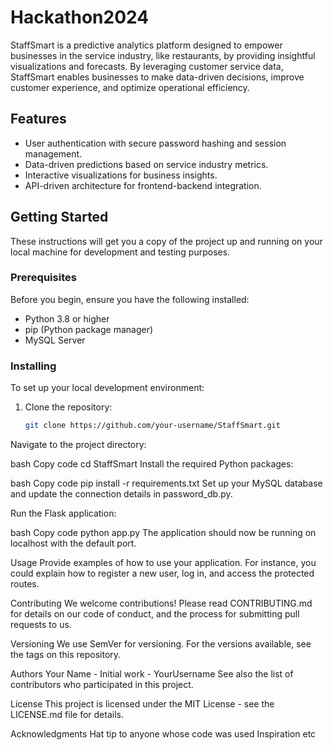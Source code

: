 # Hackathon2024


StaffSmart is a predictive analytics platform designed to empower businesses in the service industry, like restaurants, by providing insightful visualizations and forecasts. By leveraging customer service data, StaffSmart enables businesses to make data-driven decisions, improve customer experience, and optimize operational efficiency.

## Features

- User authentication with secure password hashing and session management.
- Data-driven predictions based on service industry metrics.
- Interactive visualizations for business insights.
- API-driven architecture for frontend-backend integration.

## Getting Started

These instructions will get you a copy of the project up and running on your local machine for development and testing purposes.

### Prerequisites

Before you begin, ensure you have the following installed:
- Python 3.8 or higher
- pip (Python package manager)
- MySQL Server

### Installing

To set up your local development environment:

1. Clone the repository:
   ```bash
   git clone https://github.com/your-username/StaffSmart.git
Navigate to the project directory:

bash
Copy code
cd StaffSmart
Install the required Python packages:

bash
Copy code
pip install -r requirements.txt
Set up your MySQL database and update the connection details in password_db.py.

Run the Flask application:

bash
Copy code
python app.py
The application should now be running on localhost with the default port.

Usage
Provide examples of how to use your application. For instance, you could explain how to register a new user, log in, and access the protected routes.

Contributing
We welcome contributions! Please read CONTRIBUTING.md for details on our code of conduct, and the process for submitting pull requests to us.

Versioning
We use SemVer for versioning. For the versions available, see the tags on this repository.

Authors
Your Name - Initial work - YourUsername
See also the list of contributors who participated in this project.

License
This project is licensed under the MIT License - see the LICENSE.md file for details.

Acknowledgments
Hat tip to anyone whose code was used
Inspiration
etc
